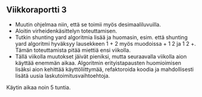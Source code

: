 ## Viikkoraportti 3

- Muutin ohjelmaa niin, että se toimii myös desimaaliluvuilla.
- Aloitin virheidenkäsittelyn toteuttamisen.
- Tutkin shunting yard algoritmia lisää ja huomasin, esim. että shunting yard algoritmi hyväksyy lausekkeen 1 + 2 myös muodoissa + 1 2 ja 1 2 +. Tämän toteuttamista pitää miettiä ensi viikolla.
- Tällä viikolla muutokset jäivät pieniksi, mutta seuraavalla viikolla aion käyttää enemmän aikaa. Algoritmin erityistapausten huomioimisen lisäksi aion kehittää käyttöliittymää, refaktoroida koodia ja mahdollisesti lisätä uusia laskutoimitusvaihtoehtoja.

Käytin aikaa noin 5 tuntia.